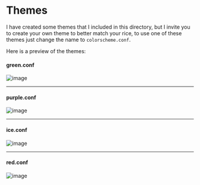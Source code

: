 # Themes
I have created some themes that I included in this directory, but I invite you to create your own theme to better match your rice, to use one of these themes just change the name to ``colorscheme.conf``.

Here is a preview of the themes:

#### green.conf

![image](https://github.com/joang29/crystalfm/assets/85022759/0912e5a4-975f-414e-b208-1b5a52e2cdbd)

---

#### purple.conf

![image](https://github.com/joang29/crystalfm/assets/85022759/073d55ad-78bc-4b75-ae34-6e04c178ca4f)

---

#### ice.conf

![image](https://github.com/joang29/crystalfm/assets/85022759/3641617a-febc-494a-b7df-247984379074)

---

#### red.conf

![image](https://github.com/joang29/crystalfm/assets/85022759/bf7e67af-eb31-4485-949b-ed974f5cd7b6)
